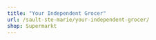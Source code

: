 ```yaml
---
title: "Your Independent Grocer"
url: /sault-ste-marie/your-independent-grocer/
shop: Supermarkt
---
```

